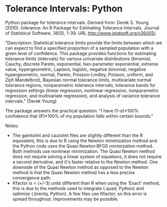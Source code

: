 # Tolerance Intervals: Python
Python package for tolerance intervals. Derived from: Derek S. Young (2010). tolerance: An R Package for Estimating Tolerance Intervals. Journal of Statistical Software, 36(5), 1-39. URL http://www.jstatsoft.org/v36/i05/.

"Description: Statistical tolerance limits provide the limits between which we can expect to find a specified proportion of a sampled population with a given level of confidence.  This package provides functions for estimating tolerance limits (intervals) for various univariate distributions (binomial, Cauchy, discrete Pareto, exponential, two-parameter exponential, extreme value, hypergeometric, Laplace, logistic, negative binomial, negative hypergeometric, normal, Pareto, Poisson-Lindley, Poisson, uniform, and Zipf-Mandelbrot), Bayesian normal tolerance limits, multivariate normal tolerance regions, nonparametric tolerance intervals, tolerance bands for regression settings (linear regression, nonlinear regression, nonparametric regression, and multivariate regression), and analysis of variance tolerance intervals." (Derek Young)

The package answers the practical question: "I have (1-α)*100% confidence that (P)*100% of my population falls within certain bounds."

Notes:
- The gamtolint and cautolint files are slightly different than the R equivalent, this is due to R using the Newton minimization method and the Python code uses the Quasi Newton BFGS minimization method. Both methods use nonlinear minimization. The Quasi Newton method does not require solving a linear system of equations, it does not require a second derivative, and it's faster relative to the Newton method. One downside of the Quasi Newton method as opposed to the Newton method is that the Quasi Newton method has a less precise convergence path. 
- Kfactor is < (+/-3) units different than R when using the 'Exact' method, this is due to the methods used to integrate (.quad, Python) and optimize (.brentq, Python). A few files use Kfactor, so this error is spread throughout. Improvements may be possible. 
